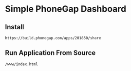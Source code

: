 # Simple PhoneGap Dashboard

## Install

	https://build.phonegap.com/apps/201850/share

## Run Application From Source

    /www/index.html
